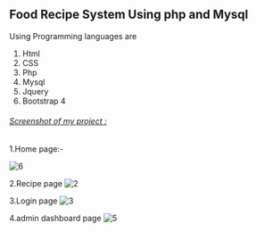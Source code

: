 <h2>Food Recipe System Using php and Mysql</h2>

<p>Using Programming languages are</p>
<ol>
  <li>Html</li>
  <li>CSS</li>
  <li>Php</li>
  <li>Mysql</li>
  <li>Jquery</li>
  <li>Bootstrap 4</li>
</ol>

<h6><u>Screenshot of my project :</u></h6>
1.Home page:-

![6](https://github.com/ganeshkumar2022/Food-Recipe-System-using-PHP-and-MYSQL/assets/118204387/79cf8b34-2066-4af5-a379-22e36289c63c)



2.Recipe page
![2](https://github.com/ganeshkumar2022/Food-Recipe-System-using-PHP-and-MYSQL/assets/118204387/b6bcb822-2e64-4de8-9fc4-94a38b80df4f)

3.Login page
![3](https://github.com/ganeshkumar2022/Food-Recipe-System-using-PHP-and-MYSQL/assets/118204387/d0700473-e4ba-437c-82c6-d9a2704fa6bf)

4.admin dashboard page
![5](https://github.com/ganeshkumar2022/Food-Recipe-System-using-PHP-and-MYSQL/assets/118204387/bf19f45c-3f06-4a4b-ba1f-b399016b21c1)
